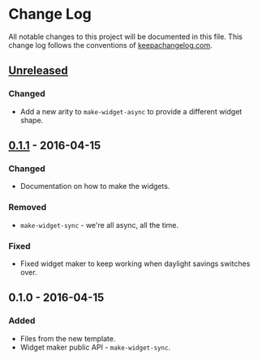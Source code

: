 # Change Log
All notable changes to this project will be documented in this file. This change log follows the conventions of [keepachangelog.com](http://keepachangelog.com/).

## [Unreleased][unreleased]
### Changed
- Add a new arity to `make-widget-async` to provide a different widget shape.

## [0.1.1] - 2016-04-15
### Changed
- Documentation on how to make the widgets.

### Removed
- `make-widget-sync` - we're all async, all the time.

### Fixed
- Fixed widget maker to keep working when daylight savings switches over.

## 0.1.0 - 2016-04-15
### Added
- Files from the new template.
- Widget maker public API - `make-widget-sync`.

[unreleased]: https://github.com/your-name/mqtt-server/compare/0.1.1...HEAD
[0.1.1]: https://github.com/your-name/mqtt-server/compare/0.1.0...0.1.1
